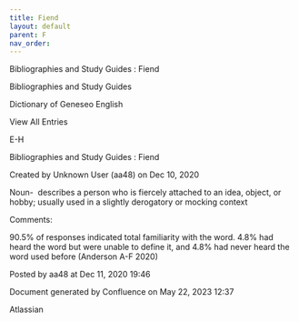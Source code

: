 ```yaml
---
title: Fiend
layout: default
parent: F
nav_order:
---
```


Bibliographies and Study Guides : Fiend

Bibliographies and Study Guides

Dictionary of Geneseo English

View All Entries

E-H

Bibliographies and Study Guides : Fiend

Created by  Unknown User (aa48) on Dec 10, 2020

Noun-  describes a person who is fiercely attached to an idea, object, or hobby; usually used in a slightly derogatory or mocking context

Comments:

90.5% of responses indicated total familiarity with the word. 4.8% had heard the word but were unable to define it, and 4.8% had never heard the word used before (Anderson A-F 2020)

Posted by aa48 at Dec 11, 2020 19:46

Document generated by Confluence on May 22, 2023 12:37

Atlassian
